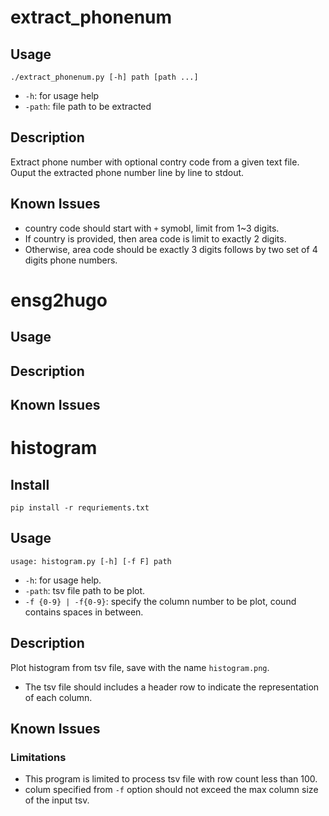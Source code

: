 # extract_phonenum

## Usage
`./extract_phonenum.py [-h] path [path ...]`
- `-h`: for usage help
- `-path`: file path to be extracted

## Description
Extract phone number with optional contry code from a given text file. Ouput the extracted phone
number line by line to stdout.

## Known Issues

* country code should start with `+` symobl, limit from 1~3 digits.
* If country is provided, then area code is limit to exactly 2 digits.
* Otherwise, area code should be exactly 3 digits follows by two set of 4 digits phone numbers.

# ensg2hugo

## Usage

## Description

## Known Issues

# histogram

## Install
`pip install -r requriements.txt`

## Usage
`usage: histogram.py [-h] [-f F] path`
- `-h`: for usage help.
- `-path`: tsv file path to be plot.
- `-f {0-9} | -f{0-9}`: specify the column number to be plot, cound contains spaces in between.

## Description
Plot histogram from tsv file, save with the name `histogram.png`.
* The tsv file should includes a header row to indicate the representation of each column. 

## Known Issues

### Limitations
* This program is limited to process tsv file with row count less than 100.
* colum specified from `-f` option should not exceed the max column size of the input tsv.
